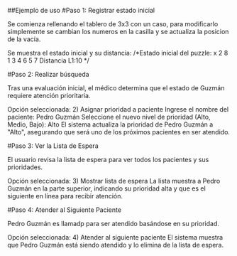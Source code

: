 ##Ejemplo de uso
#Paso 1: Registrar estado inicial

Se comienza rellenando el tablero de 3x3 con un caso, para modificarlo simplemente se cambian los numeros en la casilla y se actualiza la posicion de la vacía.

Se muestra el estado inicial y su distancia:
/*Estado inicial del puzzle:
x 2 8 
1 3 4 
6 5 7 
Distancia L1:10
*/

#Paso 2: Realizar búsqueda

Tras una evaluación inicial, el médico determina que el estado de Guzmán requiere atención prioritaria.

Opción seleccionada: 2) Asignar prioridad a paciente
Ingrese el nombre del paciente: Pedro Guzmán
Seleccione el nuevo nivel de prioridad (Alto, Medio, Bajo): Alto
El sistema actualiza la prioridad de Pedro Guzmán a "Alto", asegurando que será uno de los próximos pacientes en ser atendido.

#Paso 3: Ver la Lista de Espera

El usuario revisa la lista de espera para ver todos los pacientes y sus prioridades.

Opción seleccionada: 3) Mostrar lista de espera
La lista muestra a Pedro Guzmán en la parte superior, indicando su prioridad alta y que es el siguiente en línea para recibir atención.

#Paso 4: Atender al Siguiente Paciente

Pedro Guzmán es llamadp para ser atendido basándose en su prioridad.

Opción seleccionada: 4) Atender al siguiente paciente
El sistema muestra que Pedro Guzmán está siendo atendido y lo elimina de la lista de espera.
